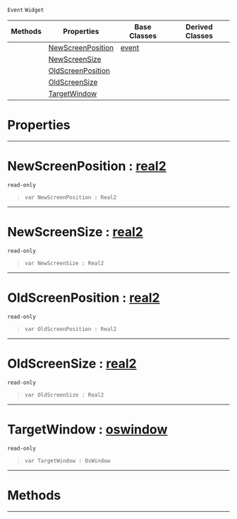 `Event` `Widget`



|Methods|Properties|Base Classes|Derived Classes|
|---|---|---|---|
| |[ NewScreenPosition](https://github.com/dragonCASTjosh/PlasmaDocs/blob/master/code_reference/class_reference/mainwindowtransformevent.markdown#newscreenposition-plasma-e)|[event](https://github.com/dragonCASTjosh/PlasmaDocs/blob/master/code_reference/class_reference/event.markdown)| |
| |[ NewScreenSize](https://github.com/dragonCASTjosh/PlasmaDocs/blob/master/code_reference/class_reference/mainwindowtransformevent.markdown#newscreensize-plasma-engin)| | |
| |[ OldScreenPosition](https://github.com/dragonCASTjosh/PlasmaDocs/blob/master/code_reference/class_reference/mainwindowtransformevent.markdown#oldscreenposition-plasma-e)| | |
| |[ OldScreenSize](https://github.com/dragonCASTjosh/PlasmaDocs/blob/master/code_reference/class_reference/mainwindowtransformevent.markdown#oldscreensize-plasma-engin)| | |
| |[ TargetWindow](https://github.com/dragonCASTjosh/PlasmaDocs/blob/master/code_reference/class_reference/mainwindowtransformevent.markdown#targetwindow-plasma-engine)| | |


 #  Properties


---  
 #  NewScreenPosition : [real2](https://github.com/dragonCASTjosh/PlasmaDocs/blob/master/code_reference/lightning_base_types/real2.markdown)

 `read-only`

> 
> ``` lang=cpp, name=Lightning
> var NewScreenPosition : Real2


---  
 #  NewScreenSize : [real2](https://github.com/dragonCASTjosh/PlasmaDocs/blob/master/code_reference/lightning_base_types/real2.markdown)

 `read-only`

> 
> ``` lang=cpp, name=Lightning
> var NewScreenSize : Real2


---  
 #  OldScreenPosition : [real2](https://github.com/dragonCASTjosh/PlasmaDocs/blob/master/code_reference/lightning_base_types/real2.markdown)

 `read-only`

> 
> ``` lang=cpp, name=Lightning
> var OldScreenPosition : Real2


---  
 #  OldScreenSize : [real2](https://github.com/dragonCASTjosh/PlasmaDocs/blob/master/code_reference/lightning_base_types/real2.markdown)

 `read-only`

> 
> ``` lang=cpp, name=Lightning
> var OldScreenSize : Real2


---  
 #  TargetWindow : [oswindow](https://github.com/dragonCASTjosh/PlasmaDocs/blob/master/code_reference/class_reference/oswindow.markdown)

 `read-only`

> 
> ``` lang=cpp, name=Lightning
> var TargetWindow : OsWindow


---  
 #  Methods


---  
 

 